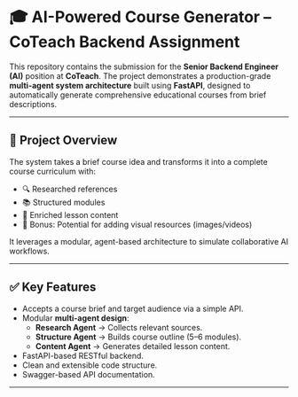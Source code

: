 # 🎓 AI-Powered Course Generator – CoTeach Backend Assignment

This repository contains the submission for the **Senior Backend Engineer (AI)** position at **CoTeach**. The project demonstrates a production-grade **multi-agent system architecture** built using **FastAPI**, designed to automatically generate comprehensive educational courses from brief descriptions.

---

## 🧠 Project Overview

The system takes a brief course idea and transforms it into a complete course curriculum with:

- 🔍 Researched references
- 📚 Structured modules
- 📝 Enriched lesson content
- 📎 Bonus: Potential for adding visual resources (images/videos)

It leverages a modular, agent-based architecture to simulate collaborative AI workflows.

---

## ✅ Key Features

- Accepts a course brief and target audience via a simple API.
- Modular **multi-agent design**:
  - **Research Agent** → Collects relevant sources.
  - **Structure Agent** → Builds course outline (5–6 modules).
  - **Content Agent** → Generates detailed lesson content.
- FastAPI-based RESTful backend.
- Clean and extensible code structure.
- Swagger-based API documentation.

---

